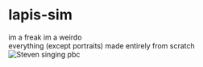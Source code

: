 # lapis-sim
 im a freak im a weirdo \
 everything (except portraits) made entirely from scratch
![Steven singing pbc](https://i.imgur.com/fIT2IgS.png)
